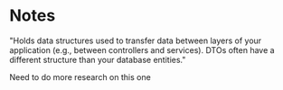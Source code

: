 # Notes

"Holds data structures used to transfer data between layers of your application (e.g., between controllers and services). DTOs often have a different structure than your database entities."

Need to do more research on this one